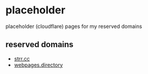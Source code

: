 # placeholder
placeholder (cloudflare) pages for my reserved domains
## reserved domains
- [strr.cc](https://strr.cc)
- [webpages.directory](https://webpages.directory)